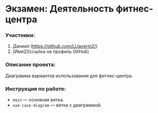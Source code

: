 # Экзамен: Деятельность фитнес-центра  
### Участники:  
1. Даниил (https://github.com/LLlaverm2/)
2. [Имя2](ссылка на профиль GitHub)  

### Описание проекта:  
Диаграмма вариантов использования для фитнес-центра.  

### Инструкция по работе:  
- `main` — основная ветка.  
- `use-case-diagram` — ветка с диаграммой.  
